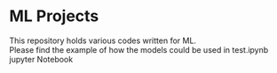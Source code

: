 # ML Projects
This repository holds various codes written for ML.  
Please find the example of how the models could be used in test.ipynb jupyter Notebook